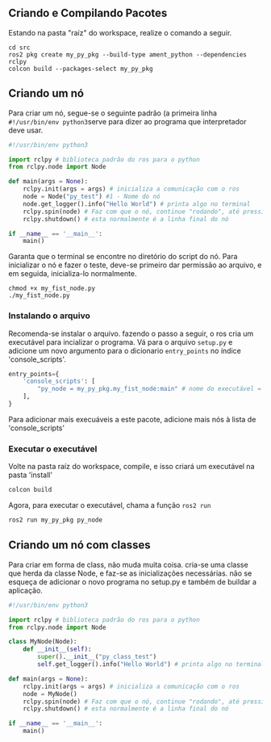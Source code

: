## Criando e Compilando Pacotes
Estando na pasta "raíz" do workspace, realize o comando a seguir.
```
cd src
ros2 pkg create my_py_pkg --build-type ament_python --dependencies rclpy
colcon build --packages-select my_py_pkg

```
## Criando um nó
Para criar um nó, segue-se o seguinte padrão (a primeira linha ```#!/usr/bin/env python3```serve para dizer ao programa que interpretador deve usar.
```python
#!/usr/bin/env python3

import rclpy # biblioteca padrão do ros para o python
from rclpy.node import Node

def main(args = None):
    rclpy.init(args = args) # inicializa a comunicação com o ros
    node = Node("py_test") #1 - Nome do nó
    node.get_logger().info("Hello World") # printa algo no terminal
    rclpy.spin(node) # Faz com que o nó, continue "rodando", até pressionar "ctrl c". #1 nome do nó
    rclpy.shutdown() # esta normalmente é a linha final do nó

if __name__ == '__main__':
    main()
```
Garanta que o terminal se encontre no diretório do script do nó. Para inicializar o nó e fazer o teste, deve-se primeiro dar permissão ao arquivo, e em seguida, inicializa-lo normalmente.
```
chmod +x my_fist_node.py
./my_fist_node.py
```
### Instalando o arquivo
Recomenda-se instalar o arquivo. fazendo o passo a seguir, o ros cria um executável para incializar o programa.
Vá para o arquivo `setup.py` e adicione um novo argumento para o dicionario `entry_points` no índice 'console_scripts'.
```python
entry_points={
    'console_scripts': [
        "py_node = my_py_pkg.my_fist_node:main" # nome do executável = pasta_do_executavel.nome_do_executavel:nome_da_funcao
    ],
}
```
Para adicionar mais execuáveis a este pacote, adicione mais nós à lista de 'console_scripts'
### Executar o executável
Volte na pasta raíz do workspace, compile, e isso criará um executável na pasta 'install'
```bash
colcon build
```
Agora, para executar o executável, chama a função `ros2 run`
```bash
ros2 run my_py_pkg py_node
```
## Criando um nó com classes
Para criar em forma de class, não muda muita coisa. cria-se uma classe que herda da classe Node, e faz-se as inicializações necessárias. não se esqueça de adicionar o novo programa no setup.py e também de buildar a aplicação.
```python
#!/usr/bin/env python3

import rclpy # biblioteca padrão do ros para o python
from rclpy.node import Node

class MyNode(Node):
    def __init__(self):
        super().__init__("py_class_test")
        self.get_logger().info("Hello World") # printa algo no terminal

def main(args = None):
    rclpy.init(args = args) # inicializa a comunicação com o ros
    node = MyNode()
    rclpy.spin(node) # Faz com que o nó, continue "rodando", até pressionar "ctrl c". #1 nome do nó
    rclpy.shutdown() # esta normalmente é a linha final do nó

if __name__ == '__main__':
    main()
```
